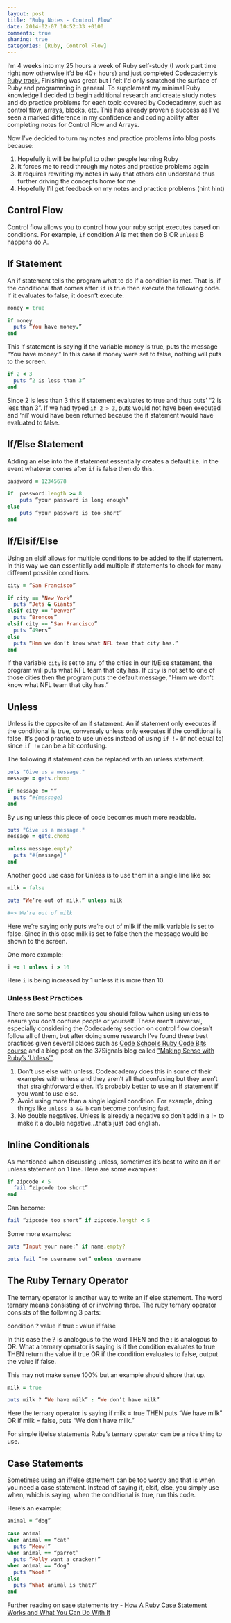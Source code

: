 ```yaml
---
layout: post
title: "Ruby Notes - Control Flow"
date: 2014-02-07 10:52:33 +0100
comments: true
sharing: true
categories: [Ruby, Control Flow]
---
```



I’m 4 weeks into my 25 hours a week of Ruby self-study (I work part time right now otherwise it’d be 40+ hours) and just completed 
<a href="http://www.codecademy.com/tracks/ruby" target="_blank">Codecademy’s Ruby track.</a>  Finishing was great but I felt I'd  only scratched the surface of Ruby and programming in general.  To supplement my minimal Ruby knowledge I decided to begin additional research and create study notes and do practice problems for each topic covered by Codecadmny, such as control flow, arrays, blocks, etc.  This has already proven a success as I’ve seen a marked difference in my confidence and coding ability after completing notes for Control Flow and Arrays.  
<!-- more -->
Now I’ve decided to turn my notes and practice problems into blog posts because:

<ol> 
  <li>Hopefully it will be helpful to other people learning Ruby</li>
  <li>It forces me to read through my notes and practice problems again</li>
  <li>It requires rewriting my notes in way that others can understand thus further driving the concepts home for me</li>
  <li>Hopefully I’ll get feedback on my notes and practice problems (hint hint)</li>
</ol>

<h2>Control Flow</h2>

Control flow allows you to control how your ruby script executes based on conditions.  For example, <code>if</code> condition A is met then do B OR <code>unless</code> B happens do A.  

<h2>If Statement</h2>
An if statement tells the program what to do if a condition is met. That is, if the conditional that comes after <code>if</code> is true then execute the following code. If it evaluates to false, it doesn’t execute.

```ruby Example 1 - If Statements
money = true

if money 
  puts “You have money.”
end 
```

This if statement is saying if the variable money is true, puts the message “You have money.”  In this case if money were set to false, nothing will puts to the screen.

```ruby Example 2 - If Statements 
if 2 < 3
  puts “2 is less than 3”
end 
```

Since 2 is less than 3 this if statement evaluates to true and thus puts’ “2 is less than 3”.  If we had typed <code>if 2 > 3</code>, puts would not have been executed and ‘nil’ would have been returned because the if statement would have evaluated to false.

<h2>If/Else Statement</h2>
Adding an else into the if statement essentially creates a default i.e. in the event whatever comes after <code>if</code> is false then do this.


```ruby Example - If/Else Statement
password = 12345678

if  password.length >= 8 
	puts “your password is long enough”
else 
	puts “your password is too short”
end 
```

<h2>If/Elsif/Else</h2>
Using an elsif allows for multiple conditions to be added to the if statement.  In this way we can essentially add multiple if statements to check for many different possible conditions.

```ruby Example - If/Elsif/Else Statement 
city = “San Francisco”

if city == “New York”
  puts “Jets & Giants”
elsif city == “Denver”
  puts “Broncos”
elsif city == “San Francisco”
  puts “49ers”
else 
  puts “Hmm we don’t know what NFL team that city has.”
end 
```

If the variable <code>city</code> is set to any of the cities in our If/Else statement, the program will puts what NFL team that city has.  If <code>city</code> is not set to one of those cities then the program puts the default message, "Hmm we don’t know what NFL team that city has.”

<h2>Unless</h2>
Unless is the opposite of an if statement.  An if statement only executes if the conditional is true, conversely unless only executes if the conditional is false.  It’s good practice to use unless instead of using <code>if !=</code> (if not equal to) since <code>if !=</code> can be a bit confusing.

The following if statement can be replaced with an unless statement.

```ruby Example of Bad If Statement
puts "Give us a message."
message = gets.chomp

if message != “”
  puts “#{message}
end 
```

By using unless this piece of code becomes much more readable.

```ruby Example of When to Use Unless
puts "Give us a message."
message = gets.chomp

unless message.empty? 
  puts "#{message}"
end 
```

Another good use case for Unless is to use them in a single line like so:

```ruby Example 2 - When to Use Unless 
milk = false

puts “We’re out of milk.” unless milk  

#=> We’re out of milk
```

Here we’re saying only puts we’re out of milk if the milk variable is set to false.  Since in this case milk is set to false then the message would be shown to the screen.

One more example:

```ruby Example 3 - When to Use Unless
i += 1 unless i > 10
```

Here <code>i</code> is being increased by 1 unless it is more than 10.

<h3>Unless Best Practices</h3>
There are some best practices you should follow when using unless to ensure you don’t confuse people or yourself.  These aren’t universal, especially considering the Codecademy section on control flow doesn’t follow all of them, but after doing some research I’ve found these best practices given several places such as <a href="https://www.codeschool.com/courses/ruby-bits" target="_blank">Code School’s Ruby Code Bits course</a> and a blog post on the 37Signals blog called <a href="http://signalvnoise.com/posts/2699-making-sense-with-rubys-unless" target="_blank">"Making Sense with Ruby’s ‘Unless’”</a>.

<ol>
	<li>Don’t use else with unless.  Codeacademy does this in some of their examples with unless and they aren’t all that confusing but they aren’t that straightforward either. It’s probably better to use an if statement if you want to use else.</li>
	<li>Avoid using more than a single logical condition.  For example, doing things like <code>unless a && b</code> can become confusing fast.</li>
	<li>No double negatives.  Unless is already a negative so don’t add in a != to make it a double negative...that’s just bad english.</li>
</ol>

<h2>Inline Conditionals</h2>
As mentioned when discussing unless, sometimes it’s best to write an if or unless statement on 1 line.  Here are some examples:

```ruby Multy Line If Statement
if zipcode < 5
  fail “zipcode too short”
end 
```

Can become:

```ruby Single Line If Statement 
fail “zipcode too short” if zipcode.length < 5
```

Some more examples:

```ruby Single Line If Statement 
puts “Input your name:” if name.empty?
```
```ruby Single Line Unless Statement 
puts fail “no username set” unless username
```
<h2>The Ruby Ternary Operator</h2>
The ternary operator is another way to write an if else statement.  The word ternary means consisting of or involving three. The ruby ternary operator consists of the following 3 parts:

condition ? value if true : value if false

In this case the ? is analogous to the word THEN and the : is analogous to OR.  What a ternary operator is saying is if the condition evaluates to true THEN return the value if true OR if the condition evaluates to false, output the value if false.

This may not make sense 100% but an example should shore that up.

```ruby Ternary Operator Example 
milk = true

puts milk ? “We have milk” : “We don’t have milk”
```

Here the ternary operator is saying if milk = true THEN puts “We have milk” OR if milk = false, puts “We don’t have milk.” 

For simple if/else statements Ruby’s ternary operator can be a nice thing to use.

<h2>Case Statements</h2>
Sometimes using an if/else statement can be too wordy and that is when you need a case statement.  Instead of saying if, elsif, else, you simply use when, which is saying, when the conditional is true, run this code.

Here’s an example:

```ruby Case statement example 
animal = “dog”

case animal 
when animal == “cat”
  puts “Meow!”
when animal == “parrot”
  puts “Polly want a cracker!”
when animal == “dog”
  puts “Woof!”
else 
  puts “What animal is that?”
end 
```   

Further reading on sase statements try - <a href="http://www.skorks.com/2009/08/how-a-ruby-case-statement-works-and-what-you-can-do-with-it" target="_blank">How A Ruby Case Statement Works and What You Can Do With It</a>



